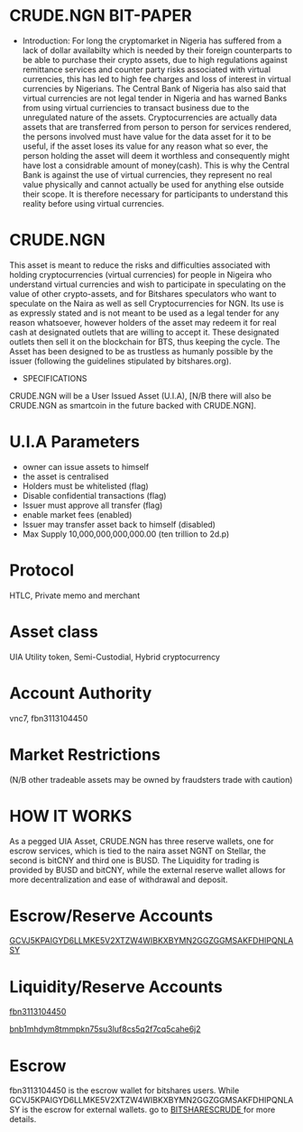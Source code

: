 # CRUDE.NGN BIT-PAPER
- Introduction: 
For long the cryptomarket in Nigeria has suffered from a lack of dollar availabilty which is needed by their foreign counterparts to be able to purchase their crypto assets, due to high regulations against remittance services and counter party risks associated with virtual currencies, this has led to high fee charges and loss of interest in virtual currencies by Nigerians. The Central Bank of Nigeria has also said that virtual currencies are not legal tender in Nigeria and has warned Banks from using virtual curriencies to transact business due to the unregulated nature of the assets.
Cryptocurrencies are actually data assets that are transferred from person to person for services rendered, the persons involved must have value for the data asset for it to be useful, if the asset loses its value for any reason what so ever, the person holding the asset will deem it worthless and consequently might have lost a considrable amount of money(cash). This is why the Central Bank is against the use of virtual currencies, they represent no real value physically and cannot actually be used for anything else outside their scope. It is therefore necessary for participants to understand this reality before using virtual currencies.

# CRUDE.NGN
This asset is meant to reduce the risks and difficulties associated with holding cryptocurrencies (virtual currencies) for people in Nigeira who understand virtual currencies and wish to participate in speculating on the value of other crypto-assets, and for Bitshares speculators who want to speculate on the Naira as well as sell Cryptocurrencies for NGN. Its use is as expressly stated and is not meant to be used as a legal tender for any reason whatsoever, however holders of the asset may redeem it for real cash at designated outlets that are willing to accept it. These designated outlets then sell it on the blockchain for BTS, thus keeping the cycle.
The Asset has been designed to be as trustless as humanly possible by the issuer (following the guidelines stipulated by bitshares.org).
- SPECIFICATIONS

CRUDE.NGN will be a User Issued Asset (U.I.A), [N/B there will also be CRUDE.NGN as smartcoin in the future backed with CRUDE.NGN].

# U.I.A Parameters
- owner can issue assets to himself
- the asset is centralised
- Holders must be whitelisted (flag)
- Disable confidential transactions (flag)
- Issuer must approve all transfer (flag)
- enable market fees (enabled)
- Issuer may transfer asset back to himself (disabled)
- Max Supply 10,000,000,000,000.00 (ten trillion to 2d.p)
# Protocol
HTLC, Private memo and merchant
# Asset class
UIA Utility token, Semi-Custodial, Hybrid cryptocurrency
# Account Authority
vnc7, fbn3113104450
# Market Restrictions
(N/B other tradeable assets may be owned by fraudsters trade with caution)

# HOW IT WORKS
As a pegged UIA Asset, CRUDE.NGN has three reserve wallets, one for escrow services, which is tied to the naira asset NGNT on Stellar, the second is bitCNY and third one is BUSD.
The Liquidity for trading is provided by BUSD and bitCNY, while the external reserve wallet allows for more decentralization and ease of withdrawal and deposit.
# Escrow/Reserve Accounts
<a href = "https://stellar.expert/explorer/public/account/GCVJ5KPAIGYD6LLMKE5V2XTZW4WIBKXBYMN2GGZGGMSAKFDHIPQNLASY"> GCVJ5KPAIGYD6LLMKE5V2XTZW4WIBKXBYMN2GGZGGMSAKFDHIPQNLASY</a>
# Liquidity/Reserve Accounts
<a href = "https://wallet.bitshares.org/#/account/fbn3113104450" > fbn3113104450 </a>

<a href = "https://binance.mintscan.io/account/bnb1mhdym8tmmpkn75su3luf8cs5q2f7cq5cahe6j2" >bnb1mhdym8tmmpkn75su3luf8cs5q2f7cq5cahe6j2</a>
# Escrow
fbn3113104450 is the escrow wallet for bitshares users. While GCVJ5KPAIGYD6LLMKE5V2XTZW4WIBKXBYMN2GGZGGMSAKFDHIPQNLASY is the escrow for external wallets.
go to <a href = " https://bitsharescrude.i.ng"> BITSHARESCRUDE </a> for more details.
